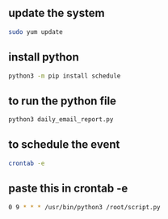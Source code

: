 ## update the system
```bash
sudo yum update
```
## install python
```bash
python3 -m pip install schedule
```
## to run the python file
```bash
python3 daily_email_report.py
```
## to schedule the event
```bash
crontab -e
```
## paste this in crontab -e
```bash
0 9 * * * /usr/bin/python3 /root/script.py
```


